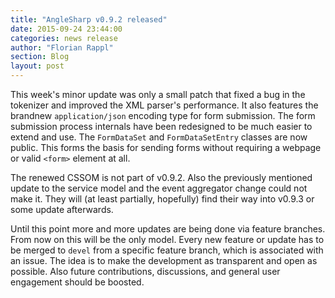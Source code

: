 ```yaml
---
title: "AngleSharp v0.9.2 released"
date: 2015-09-24 23:44:00
categories: news release
author: "Florian Rappl"
section: Blog
layout: post
---
```

This week's minor update was only a small patch that fixed a bug in the tokenizer and improved the XML parser's performance. It also features the brandnew `application/json` encoding type for form submission. The form submission process internals have been redesigned to be much easier to extend and use. The `FormDataSet` and `FormDataSetEntry` classes are now public. This forms the basis for sending forms without requiring a webpage or valid `<form>` element at all.

The renewed CSSOM is not part of v0.9.2. Also the previously mentioned update to the service model and the event aggregator change could not make it. They will (at least partially, hopefully) find their way into v0.9.3 or some update afterwards.

Until this point more and more updates are being done via feature branches. From now on this will be the only model. Every new feature or update has to be merged to `devel` from a specific feature branch, which is associated with an issue. The idea is to make the development as transparent and open as possible. Also future contributions, discussions, and general user engagement should be boosted.